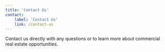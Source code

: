 ```yaml
---
title: 'Contact Us'
contact:
    label: 'Contact Us'
    link: /contact-us
---
```


Contact us directly with any questions or to learn more about commercial real estate opportunities.